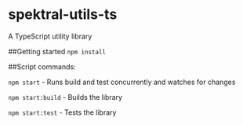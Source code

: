 # spektral-utils-ts
A TypeScript utility library

##Getting started
`npm install`

##Script commands:

`npm start` - Runs build and test concurrently and watches for changes

`npm start:build` - Builds the library

`npm start:test` - Tests the library

